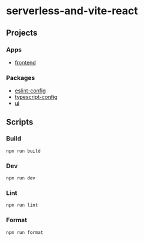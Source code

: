 # serverless-and-vite-react

## Projects

### Apps

- [frontend](apps/frontend)

### Packages

- [eslint-config](packages/eslint-config)
- [typescript-config](packages/typescript-config)
- [ui](packages/ui)

## Scripts

### Build

```shell
npm run build
```

### Dev

```shell
npm run dev
```

### Lint

```shell
npm run lint
```

### Format

```shell
npm run format
```
